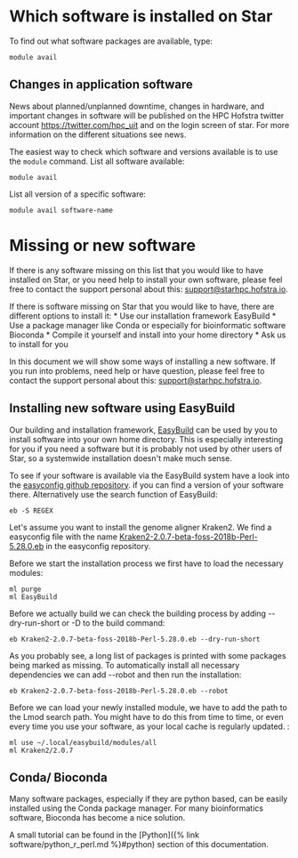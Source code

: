 # Which software is installed on Star

To find out what software packages are available, type:

    module avail

## Changes in application software

News about planned/unplanned downtime, changes in hardware, and
important changes in software will be published on the HPC Hofstra twitter
account <https://twitter.com/hpc_uit> and on the login screen of star.
For more information on the different situations see <span
class="title-ref">news</span>.

The easiest way to check which software and versions available is to use
the `module` command. List all software available:

    module avail

List all version of a specific software:

    module avail software-name

# Missing or new software

If there is any software missing on this list that you would like to
have installed on Star, or you need help to install your own software,
please feel free to contact the support personal about this:
<support@starhpc.hofstra.io>.

If there is software missing on Star that you would like to have,
there are different options to install it: \* Use our installation
framework EasyBuild \* Use a package manager like Conda or especially
for bioinformatic software Bioconda \* Compile it yourself and install
into your home directory \* Ask us to install for you

In this document we will show some ways of installing a new software. If
you run into problems, need help or have question, please feel free to
contact the support personal about this: <support@starhpc.hofstra.io>.

## Installing new software using EasyBuild

Our building and installation framework,
[EasyBuild](https://easybuild.readthedocs.io/en/latest/Using_the_EasyBuild_command_line.html)
can be used by you to install software into your own home directory.
This is especially interesting for you if you need a software but it is
probably not used by other users of Star, so a systemwide installation
doesn't make much sense.

To see if your software is available via the EasyBuild system have a
look into the [easyconfig github
repository](https://github.com/easybuilders/easybuild-easyconfigs). if
you can find a version of your software there. Alternatively use the
search function of EasyBuild:

    eb -S REGEX

Let's assume you want to install the genome aligner Kraken2. We find a
easyconfig file with the name
[Kraken2-2.0.7-beta-foss-2018b-Perl-5.28.0.eb](https://github.com/easybuilders/easybuild-easyconfigs/blob/master/easybuild/easyconfigs/k/Kraken2/Kraken2-2.0.7-beta-foss-2018b-Perl-5.28.0.eb)
in the easyconfig repository.

Before we start the installation process we first have to load the
necessary modules:

    ml purge
    ml EasyBuild

Before we actually build we can check the building process by adding
<span class="title-ref">--dry-run-short</span> or <span
class="title-ref">-D</span> to the build command:

    eb Kraken2-2.0.7-beta-foss-2018b-Perl-5.28.0.eb --dry-run-short

As you probably see, a long list of packages is printed with some
packages being marked as missing. To automatically install all necessary
dependencies we can add <span class="title-ref">--robot</span> and then
run the installation:

    eb Kraken2-2.0.7-beta-foss-2018b-Perl-5.28.0.eb --robot

Before we can load your newly installed module, we have to add the path
to the Lmod search path. You might have to do this from time to time, or
even every time you use your software, as your local cache is regularly
updated. :

    ml use ~/.local/easybuild/modules/all
    ml Kraken2/2.0.7

## Conda/ Bioconda

Many software packages, especially if they are python based, can be
easily installed using the Conda package manager. For many
bioinformatics software, Bioconda has become a nice solution.

A small tutorial can be found in the [Python]({% link software/python_r_perl.md %}#python) section of this
documentation.
